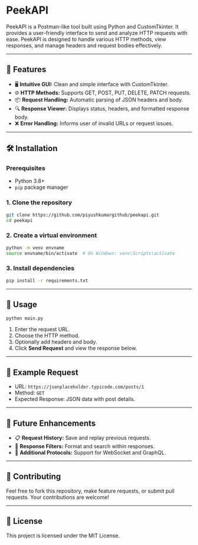 # PeekAPI

PeekAPI is a Postman-like tool built using Python and CustomTkinter. It provides a user-friendly interface to send and analyze HTTP requests with ease. PeekAPI is designed to handle various HTTP methods, view responses, and manage headers and request bodies effectively.

---

## 🚀 Features

- 🖥️ **Intuitive GUI:** Clean and simple interface with CustomTkinter.
- 🌐 **HTTP Methods:** Supports GET, POST, PUT, DELETE, PATCH requests.
- 📦 **Request Handling:** Automatic parsing of JSON headers and body.
- 🔍 **Response Viewer:** Displays status, headers, and formatted response body.
- ❌ **Error Handling:** Informs user of invalid URLs or request issues.

---

## 🛠️ Installation

### Prerequisites
- Python 3.8+
- `pip` package manager

### 1. Clone the repository
```bash
git clone https://github.com/piyushkumargithub/peekapi.git
cd peekapi
```

### 2. Create a virtual environment
```bash
python -m venv envname
source envname/bin/activate  # On Windows: venv\Scripts\activate
```

### 3. Install dependencies
```bash
pip install -r requirements.txt
```

---

## 🎯 Usage

```bash
python main.py
```

1. Enter the request URL.
2. Choose the HTTP method.
3. Optionally add headers and body.
4. Click **Send Request** and view the response below.

---

## 🧪 Example Request

- URL: `https://jsonplaceholder.typicode.com/posts/1`
- Method: `GET`
- Expected Response: JSON data with post details.

---

## 🌱 Future Enhancements

- 📋 **Request History:** Save and replay previous requests.
- 🧠 **Response Filters:** Format and search within responses.
- 🧬 **Additional Protocols:** Support for WebSocket and GraphQL.

---

## 🤝 Contributing
Feel free to fork this repository, make feature requests, or submit pull requests. Your contributions are welcome!

---

## 📄 License
This project is licensed under the MIT License.

